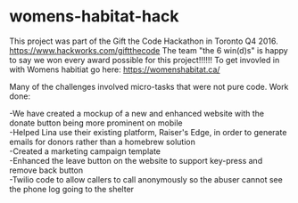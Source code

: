 # womens-habitat-hack
This project was part of the Gift the Code Hackathon in Toronto Q4 2016. https://www.hackworks.com/giftthecode
The team "the 6 win(d)s" is happy to say we won every award possible for this project!!!!!!
To get invovled in with Womens habitiat go here: https://womenshabitat.ca/


Many of the challenges involved micro-tasks that were not pure code. 
Work done:  

-We have created a mockup of a new and enhanced website with the donate button being more prominent on mobile  
-Helped Lina use their existing platform, Raiser's Edge, in order to generate emails for donors rather than a homebrew solution  
-Created a marketing campaign template  
-Enhanced the leave button on the website to support key-press and remove back button  
-Twilio code to allow callers to call anonymously so the abuser cannot see the phone log going to the shelter
